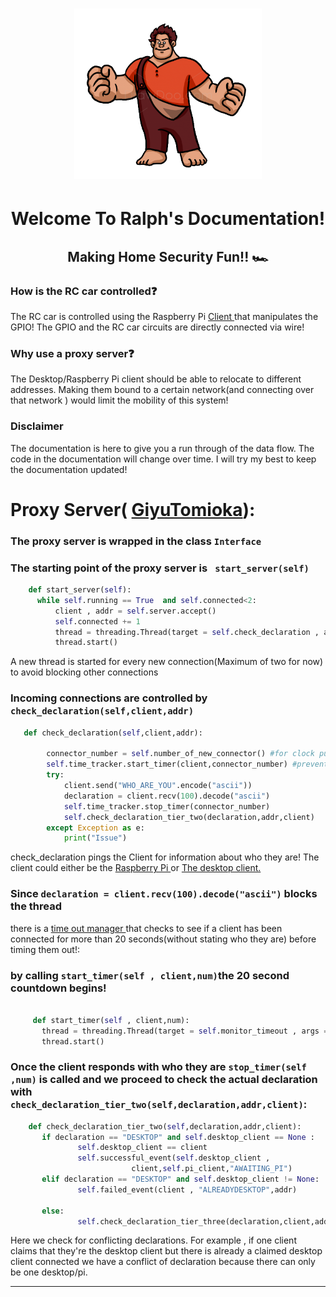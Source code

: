 <h1 align = "center"  > <img  width = "300px" src = "https://github.com/RonaldColyar/Ralph/blob/main/Documentation/Ralph.png" /> </h1>
<h1 align = "center"> Welcome To Ralph's Documentation!</h1>
<h2 align = "center"> Making Home Security Fun!! 🏎️ </h2>


### How is the RC car controlled❓
<p> The RC car is controlled using the Raspberry Pi <a href = "https://github.com/RonaldColyar/Ralph/tree/main/DemonSlayerCorps" >Client <a/> that manipulates the 
  GPIO! The GPIO and the RC car circuits are directly connected via wire! </p>

### Why use a proxy server❓
<p> The Desktop/Raspberry Pi client should be able to 
  relocate to different addresses. Making them bound to a certain network(and connecting over that network )
  would limit the mobility of this system! 
</p>


### Disclaimer

<p> The documentation is here to give you a run through of the data flow. The code in the documentation will change over time. I will try my best to keep the documentation updated!</p>




# Proxy Server( [GiyuTomioka](https://github.com/RonaldColyar/Ralph/tree/main/GiyuTomioka)):
### The proxy server is wrapped in the class `Interface`
### The starting point of the proxy server is ` start_server(self)`
  ```python 
      def start_server(self):
        while self.running == True  and self.connected<2:
            client , addr = self.server.accept()
            self.connected += 1 
            thread = threading.Thread(target = self.check_declaration , args=(client,addr) )
            thread.start()
  
 ```
 
 <p>A new thread is started for every new connection(Maximum of two for now) to avoid blocking other connections</p>

### Incoming connections are controlled by `check_declaration(self,client,addr)` 
```python
   def check_declaration(self,client,addr):

        connector_number = self.number_of_new_connector() #for clock purposes
        self.time_tracker.start_timer(client,connector_number) #prevent blocking!
        try:
            client.send("WHO_ARE_YOU".encode("ascii"))
            declaration = client.recv(100).decode("ascii")
            self.time_tracker.stop_timer(connector_number)
            self.check_declaration_tier_two(declaration,addr,client)
        except Exception as e:
            print("Issue")

```
<p> check_declaration pings the Client for information about who they are!
  The client could either be the <a href = "https://github.com/RonaldColyar/Ralph/tree/main/DemonSlayerCorps" >Raspberry Pi <a/> or <a href = "https://github.com/RonaldColyar/Ralph/tree/main/TanjiroKamado" >The desktop client. <a/>  
  </p>  
  
 ### Since   `declaration = client.recv(100).decode("ascii")` blocks the thread  
 
 <p> there is a <a href = "https://github.com/RonaldColyar/Ralph/blob/main/GiyuTomioka/TimeoutManager.py"> time out manager </a> that checks to see if a client has been connected for more than 20 seconds(without stating who they are) before timing them out!: </p> 
 
 ### by calling  `start_timer(self , client,num)`the 20 second  countdown begins! 
 
 ```python
 
      def start_timer(self , client,num):
        thread = threading.Thread(target = self.monitor_timeout , args = (client,num))
        thread.start()
 ```
 ### Once the client responds with who they are `stop_timer(self ,num)` is called and we proceed to check the actual declaration with  `check_declaration_tier_two(self,declaration,addr,client)`:
 
 
 ```python
     def check_declaration_tier_two(self,declaration,addr,client):
        if declaration == "DESKTOP" and self.desktop_client == None :
                self.desktop_client == client 
                self.successful_event(self.desktop_client ,
                            client,self.pi_client,"AWAITING_PI") 
        elif declaration == "DESKTOP" and self.desktop_client != None:
                self.failed_event(client , "ALREADYDESKTOP",addr)

        else:
                self.check_declaration_tier_three(declaration,client,addr)
 
 ```
  <p>Here we check for  conflicting declarations. For example , if one client claims that they're the desktop client but there is already a claimed desktop client connected we have a conflict of declaration because there can only be one desktop/pi. </p>
  
 
  
 <hr>
